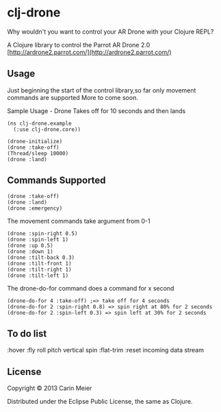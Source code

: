 # clj-drone

Why wouldn't you want to control your AR Drone with your Clojure REPL?

A Clojure library to control the Parrot AR Drone 2.0 [http://ardrone2.parrot.com/](http://ardrone2.parrot.com/)

## Usage

Just beginning the start of the control library,so far only movement
commands are supported
More to come soon.

Sample Usage - Drone Takes off for 10 seconds and then lands

    (ns clj-drone.example
      (:use clj-drone.core))

    (drone-initialize)
    (drone :take-off)
    (Thread/sleep 10000)
    (drone :land)

## Commands Supported

    (drone :take-off)
    (drone :land)
    (drone :emergency)

The movement commands take argument from 0-1

    (drone :spin-right 0.5)
    (drone :spin-left 1)
    (drone :up 0.5)
    (drone :down 1)
    (drone :tilt-back 0.3)
    (drone :tilt-front 1)
    (drone :tilt-right 1)
    (drone :tilt-left 1)

The drone-do-for command does a command for x second

    (drone-do-for 4 :take-off) ;=> take off for 4 seconds
    (drone-do-for 2 :spin-right 0.8) => spin right at 80% for 2 seconds
    (drone-do-for 2 :spin-left 0.3) => spin left at 30% for 2 seconds

## To do list
:hover
:fly roll pitch vertical spin
:flat-trim
:reset
incoming data stream

## License

Copyright © 2013 Carin Meier

Distributed under the Eclipse Public License, the same as Clojure.
